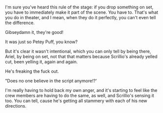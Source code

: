 I'm sure you've heard this rule of the stage: if you drop something on set, you have to immediately make it part of the scene. You have to. That's what you do in theater, and I mean, when they do it perfectly, you can't even tell the difference.

Gibseydamn it, they're good!

It was just so Petey Puff, you know?

But it's clear it wasn't intentional, which you can only tell by being there, Ariel, by being on set, not that that matters because Scrillio's already yelled cut, been yelling it, again and again.

He's freaking the fuck out.

"Does no one believe in the script anymore!?'

I'm really having to hold back my own anger, and it's starting to feel like the crew members are having to do the same, as well, and Scrillio's sensing it too. You can tell, cause he's getting all stammery with each of his new directions.